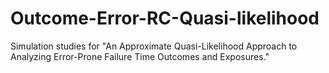 # Outcome-Error-RC-Quasi-likelihood
Simulation studies for "An Approximate Quasi-Likelihood Approach to Analyzing Error-Prone Failure Time Outcomes and Exposures."

